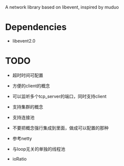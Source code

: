 A network library based on libevent, inspired by muduo

# Dependencies
* libevent2.0

# TODO
- 超时时间可配置
- 方便的client的概念
- 可以监听多个tcp_server的端口，同时支持client
- 支持集群的概念
- 支持连接池

- 不要把概念强行集成到里面，做成可以配置的那种

- 参考netty

- 与loop无关的单独的线程池

- ioRatio